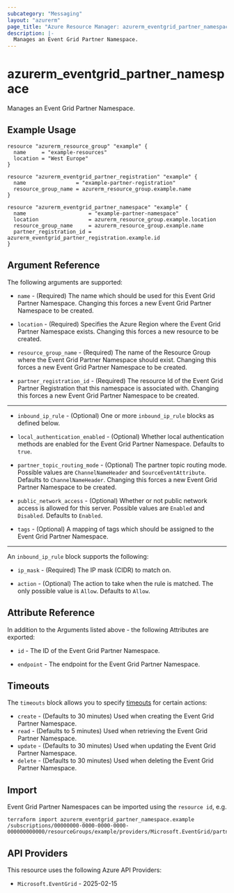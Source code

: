 ```yaml
---
subcategory: "Messaging"
layout: "azurerm"
page_title: "Azure Resource Manager: azurerm_eventgrid_partner_namespace"
description: |-
  Manages an Event Grid Partner Namespace.
---
```


# azurerm_eventgrid_partner_namespace

Manages an Event Grid Partner Namespace.

## Example Usage

```hcl
resource "azurerm_resource_group" "example" {
  name     = "example-resources"
  location = "West Europe"
}

resource "azurerm_eventgrid_partner_registration" "example" {
  name                = "example-partner-registration"
  resource_group_name = azurerm_resource_group.example.name
}

resource "azurerm_eventgrid_partner_namespace" "example" {
  name                    = "example-partner-namespace"
  location                = azurerm_resource_group.example.location
  resource_group_name     = azurerm_resource_group.example.name
  partner_registration_id = azurerm_eventgrid_partner_registration.example.id
}
```

## Argument Reference

The following arguments are supported:

* `name` - (Required) The name which should be used for this Event Grid Partner Namespace. Changing this forces a new Event Grid Partner Namespace to be created.

* `location` - (Required) Specifies the Azure Region where the Event Grid Partner Namespace exists. Changing this forces a new resource to be created.

* `resource_group_name` - (Required) The name of the Resource Group where the Event Grid Partner Namespace should exist. Changing this forces a new Event Grid Partner Namespace to be created.

* `partner_registration_id` - (Required) The resource Id of the Event Grid Partner Registration that this namespace is associated with. Changing this forces a new Event Grid Partner Namespace to be created.

---

* `inbound_ip_rule` - (Optional) One or more `inbound_ip_rule` blocks as defined below.

* `local_authentication_enabled` - (Optional) Whether local authentication methods are enabled for the Event Grid Partner Namespace. Defaults to `true`.

* `partner_topic_routing_mode` - (Optional) The partner topic routing mode. Possible values are `ChannelNameHeader` and `SourceEventAttribute`. Defaults to `ChannelNameHeader`. Changing this forces a new Event Grid Partner Namespace to be created.

* `public_network_access` - (Optional) Whether or not public network access is allowed for this server. Possible values are `Enabled` and `Disabled`. Defaults to `Enabled`.

* `tags` - (Optional) A mapping of tags which should be assigned to the Event Grid Partner Namespace.

---

An `inbound_ip_rule` block supports the following:

* `ip_mask` - (Required) The IP mask (CIDR) to match on.

* `action` - (Optional) The action to take when the rule is matched. The only possible value is `Allow`. Defaults to `Allow`.

## Attribute Reference

In addition to the Arguments listed above - the following Attributes are exported:

* `id` - The ID of the Event Grid Partner Namespace.

* `endpoint` - The endpoint for the Event Grid Partner Namespace.

## Timeouts

The `timeouts` block allows you to specify [timeouts](https://developer.hashicorp.com/terraform/language/resources/configure#define-operation-timeouts) for certain actions:

* `create` - (Defaults to 30 minutes) Used when creating the Event Grid Partner Namespace.
* `read` - (Defaults to 5 minutes) Used when retrieving the Event Grid Partner Namespace.
* `update` - (Defaults to 30 minutes) Used when updating the Event Grid Partner Namespace.
* `delete` - (Defaults to 30 minutes) Used when deleting the Event Grid Partner Namespace.

## Import

Event Grid Partner Namespaces can be imported using the `resource id`, e.g.

```shell
terraform import azurerm_eventgrid_partner_namespace.example /subscriptions/00000000-0000-0000-0000-000000000000/resourceGroups/example/providers/Microsoft.EventGrid/partnerNamespaces/example
```

## API Providers
<!-- This section is generated, changes will be overwritten -->
This resource uses the following Azure API Providers:

* `Microsoft.EventGrid` - 2025-02-15

